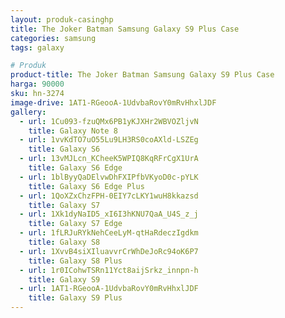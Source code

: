 ```yaml
---
layout: produk-casinghp
title: The Joker Batman Samsung Galaxy S9 Plus Case
categories: samsung
tags: galaxy

# Produk
product-title: The Joker Batman Samsung Galaxy S9 Plus Case
harga: 90000
sku: hn-3274
image-drive: 1AT1-RGeooA-1UdvbaRovY0mRvHhxlJDF
gallery:
  - url: 1Cu093-fzuQMx6PB1yKJXHr2WBVOZljvN
    title: Galaxy Note 8
  - url: 1vvKdTO7uO55Lu9LH3RS0coAXld-LSZEg
    title: Galaxy S6
  - url: 13vMJLcn_KCheeK5WPIQ8KqRFrCgX1UrA
    title: Galaxy S6 Edge
  - url: 1blByyQaDElvwDhFXIPfbVKyoD0c-pYLK
    title: Galaxy S6 Edge Plus
  - url: 1QoXZxChzFPH-0EIY7cLKY1wuH8kkazsd
    title: Galaxy S7
  - url: 1Xk1dyNaID5_xI6I3hKNU7QaA_U4S_z_j
    title: Galaxy S7 Edge
  - url: 1fLRJuRYkNehCeeLyM-qtHaRdeczIgdkm
    title: Galaxy S8
  - url: 1XvvB4siXIluavvrCrWhDeJoRc94oK6P7
    title: Galaxy S8 Plus
  - url: 1r0ICohwTSRn11Yct8aijSrkz_innpn-h
    title: Galaxy S9
  - url: 1AT1-RGeooA-1UdvbaRovY0mRvHhxlJDF
    title: Galaxy S9 Plus
---
```

